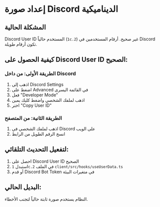 # إعداد صورة Discord الديناميكية

## المشكلة الحالية
Discord User ID المستخدم حالياً (`1c.2`) غير صحيح. أرقام المستخدمين في Discord تكون أرقام طويلة.

## كيفية الحصول على Discord User ID الصحيح:

### الطريقة الأولى: من داخل Discord
1. اذهب إلى Discord Settings
2. اضغط على Advanced في القائمة اليسرى  
3. فعل "Developer Mode"
4. اذهب لملفك الشخصي واضغط كليك يمين
5. اختر "Copy User ID"

### الطريقة الثانية: من المتصفح
1. اذهب لملفك الشخصي في Discord على الويب
2. انسخ الرقم الطويل من الرابط

## لتفعيل التحديث التلقائي:
1. احصل على Discord User ID الصحيح
2. استبدل `1c.2` في الملف `client/src/hooks/useUserData.ts`
3. أو قدم Discord Bot Token في متغيرات البيئة

## البديل الحالي:
النظام يستخدم صورة ثابتة حالياً لتجنب الأخطاء.